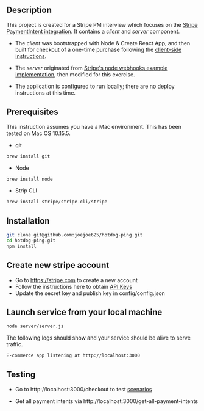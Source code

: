 ## Description

This project is created for a Stripe PM interview which focuses on the [Stripe PaymentIntent integration](https://stripe.com/docs/payments/accept-a-payment#web). It contains a _client_ and _server_ component.

* The _client_ was bootstrapped with Node & Create React App, and then built for checkout of a one-time purchase following the [client-side instructions](https://stripe.com/docs/payments/accept-a-payment#web).

* The _server_ originated from [Stripe's node webhooks example implementation](https://github.com/stripe-samples/accept-a-card-payment), then modified for this exercise.

* The application is configured to run locally; there are no deploy instructions at this time.


## Prerequisites
This instruction assumes you have a Mac environment. This has been tested on Mac OS 10.15.5.


* git 
```bash
brew install git
```

* Node
```bash
brew install node
```

* Strip CLI
```bash
brew install stripe/stripe-cli/stripe
```

## Installation

```bash
git clone git@github.com:joejoe625/hotdog-ping.git
cd hotdog-ping.git
npm install
```

## Create new stripe account
* Go to https://stripe.com to create a new account
* Follow the instructions here to obtain [API Keys](https://stripe.com/docs/development#api-keys)
* Update the secret key and publish key in config/config.json

## Launch service from your local machine

```bash
node server/server.js
``` 

The following logs should show and your service should be alive to serve traffic.
```bash
E-commerce app listening at http://localhost:3000
```

## Testing
* Go to http://localhost:3000/checkout to test [scenarios](https://stripe.com/docs/payments/accept-a-payment#web-test-integration)


* Get all payment intents via 
http://localhost:3000/get-all-payment-intents

